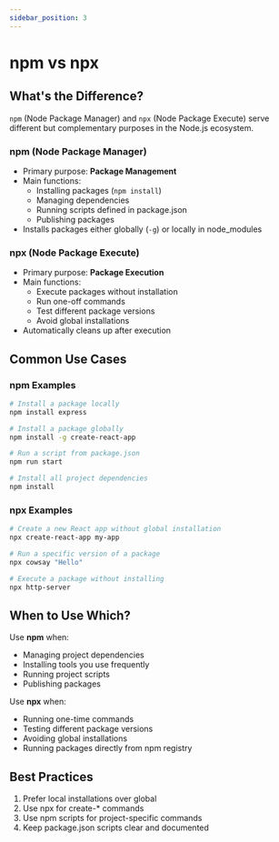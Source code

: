 ```yaml
---
sidebar_position: 3
---
```


# npm vs npx

## What's the Difference?

`npm` (Node Package Manager) and `npx` (Node Package Execute) serve different but complementary purposes in the Node.js ecosystem.

### npm (Node Package Manager)
- Primary purpose: **Package Management**
- Main functions:
  - Installing packages (`npm install`)
  - Managing dependencies
  - Running scripts defined in package.json
  - Publishing packages
- Installs packages either globally (`-g`) or locally in node_modules

### npx (Node Package Execute)
- Primary purpose: **Package Execution**
- Main functions:
  - Execute packages without installation
  - Run one-off commands
  - Test different package versions
  - Avoid global installations
- Automatically cleans up after execution

## Common Use Cases

### npm Examples
```bash
# Install a package locally
npm install express

# Install a package globally
npm install -g create-react-app

# Run a script from package.json
npm run start

# Install all project dependencies
npm install
```

### npx Examples
```bash
# Create a new React app without global installation
npx create-react-app my-app

# Run a specific version of a package
npx cowsay "Hello"

# Execute a package without installing
npx http-server
```

## When to Use Which?

Use **npm** when:
- Managing project dependencies
- Installing tools you use frequently
- Running project scripts
- Publishing packages

Use **npx** when:
- Running one-time commands
- Testing different package versions
- Avoiding global installations
- Running packages directly from npm registry

## Best Practices

1. Prefer local installations over global
2. Use npx for create-* commands
3. Use npm scripts for project-specific commands
4. Keep package.json scripts clear and documented 